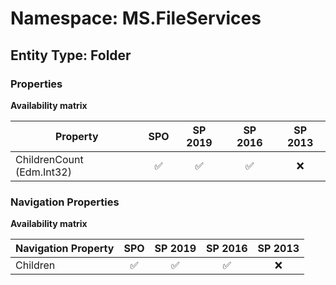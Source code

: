 # Namespace: MS.FileServices

## Entity Type: Folder

### Properties

**Availability matrix**

Property | SPO | SP 2019 | SP 2016 | SP 2013
----------|:---:|:-------:|:-------:|:-------:
ChildrenCount (Edm.Int32) | ✅ | ✅ | ✅ | ❌

### Navigation Properties

**Availability matrix**

Navigation Property | SPO | SP 2019 | SP 2016 | SP 2013
----------|:---:|:-------:|:-------:|:-------:
Children | ✅ | ✅ | ✅ | ❌